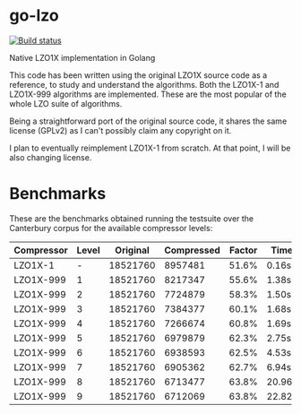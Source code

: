 # go-lzo

[![Build status](https://travis-ci.org/rasky/go-lzo.svg)](https://travis-ci.org/GetStream/go-lzo)

Native LZO1X implementation in Golang

This code has been written using the original LZO1X source code as a reference,
to study and understand the algorithms. Both the LZO1X-1 and LZO1X-999
algorithms are implemented. These are the most popular of the whole LZO suite
of algorithms.

Being a straightforward port of the original source code, it shares the same
license (GPLv2) as I can't possibly claim any copyright on it.

I plan to eventually reimplement LZO1X-1 from scratch. At that point, I will be
also changing license.

# Benchmarks

These are the benchmarks obtained running the testsuite over the Canterbury
corpus for the available compressor levels:

Compressor | Level | Original | Compressed | Factor | Time | Speed
-----------|-------|----------|------------|--------|------|------
LZO1X-1   | - | 18521760 | 8957481 | 51.6% | 0.16s | 109MiB/s
LZO1X-999 | 1 | 18521760 | 8217347 | 55.6% | 1.38s | 13MiB/s
LZO1X-999 | 2 | 18521760 | 7724879 | 58.3% | 1.50s | 12MiB/s
LZO1X-999 | 3 | 18521760 | 7384377 | 60.1% | 1.68s | 10MiB/s
LZO1X-999 | 4 | 18521760 | 7266674 | 60.8% | 1.69s | 10MiB/s
LZO1X-999 | 5 | 18521760 | 6979879 | 62.3% | 2.75s | 6.4MiB/s
LZO1X-999 | 6 | 18521760 | 6938593 | 62.5% | 4.53s | 3.9MiB/s
LZO1X-999 | 7 | 18521760 | 6905362 | 62.7% | 6.94s | 2.5MiB/s
LZO1X-999 | 8 | 18521760 | 6713477 | 63.8% | 20.96s | 863KiB/s
LZO1X-999 | 9 | 18521760 | 6712069 | 63.8% | 22.82s | 792KiB/s

